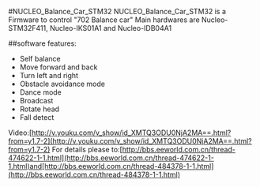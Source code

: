 #NUCLEO_Balance_Car_STM32
NUCLEO_Balance_Car_STM32 is a Firmware to control "702 Balance car"
Main hardwares are Nucleo-STM32F411, Nucleo-IKS01A1 and Nucleo-IDB04A1

##software features:
* Self balance
* Move forward and back
* Turn left and right
* Obstacle avoidance mode
* Dance mode
* Broadcast
* Rotate head
* Fall detect

Video:[http://v.youku.com/v_show/id_XMTQ3ODU0NjA2MA==.html?from=y1.7-2](http://v.youku.com/v_show/id_XMTQ3ODU0NjA2MA==.html?from=y1.7-2)
For details please to:[http://bbs.eeworld.com.cn/thread-474622-1-1.html](http://bbs.eeworld.com.cn/thread-474622-1-1.html)and[http://bbs.eeworld.com.cn/thread-484378-1-1.html](http://bbs.eeworld.com.cn/thread-484378-1-1.html)
